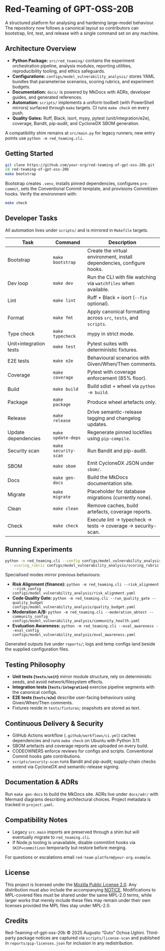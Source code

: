 <!-- SPDX-License-Identifier: MPL-2.0 -->

# Red-Teaming of GPT-OSS-20B

A structured platform for analysing and hardening large-model behaviour. The repository now follows a canonical layout so contributors can bootstrap, lint, test, and release with a single command set on any machine.

## Architecture Overview
- **Python Package:** `src/red_teaming/` contains the experiment orchestration pipeline, analysis modules, reporting utilities, reproducibility tooling, and ethics safeguards.
- **Configurations:** `configs/model_vulnerability_analysis/` stores YAML bundles that parameterise scenarios, scoring rubrics, and experiment budgets.
- **Documentation:** `docs/` is powered by MkDocs with ADRs, developer guides, and generated references.
- **Automation:** `scripts/` implements a uniform toolbelt (with PowerShell mirrors) surfaced through `make` targets. CI runs `make check` on every push.
- **Quality Gates:** Ruff, Black, isort, mypy, pytest (unit/integration/e2e), coverage, Bandit, pip-audit, and CycloneDX SBOM generation.

A compatibility shim remains at `src/main.py` for legacy runners; new entry points use `python -m red_teaming.cli`.

## Getting Started
```bash
git clone https://github.com/your-org/red-teaming-of-gpt-oss-20b.git
cd red-teaming-of-gpt-oss-20b
make bootstrap
```

Bootstrap creates `.venv`, installs pinned dependencies, configures `pre-commit`, sets the Conventional Commit template, and provisions Commitizen hooks. Verify the environment with:

```bash
make check
```

## Developer Tasks
All automation lives under `scripts/` and is mirrored in `Makefile` targets.

| Task | Command | Description |
|------|---------|-------------|
| Bootstrap | `make bootstrap` | Create the virtual environment, install dependencies, configure hooks. |
| Dev loop | `make dev` | Run the CLI with file watching via `watchfiles` when available. |
| Lint | `make lint` | Ruff + Black + isort (`--fix` optional). |
| Format | `make fmt` | Apply canonical formatting across `src`, `tests`, and `scripts`. |
| Type check | `make typecheck` | mypy in strict mode. |
| Unit+integration tests | `make test` | Pytest suites with deterministic fixtures. |
| E2E tests | `make e2e` | Behavioural scenarios with Given/When/Then comments. |
| Coverage | `make coverage` | Pytest with coverage enforcement (85% floor). |
| Build | `make build` | Build sdist + wheel via `python -m build`. |
| Package | `make package` | Produce wheel artefacts only. |
| Release | `make release` | Drive semantic-release tagging and changelog updates. |
| Update dependencies | `make update-deps` | Regenerate pinned lockfiles using `pip-compile`. |
| Security scan | `make security-scan` | Run Bandit and pip-audit. |
| SBOM | `make sbom` | Emit CycloneDX JSON under `sbom/`. |
| Docs | `make gen-docs` | Build the MkDocs documentation site. |
| Migrate | `make migrate` | Placeholder for database migrations (currently none). |
| Clean | `make clean` | Remove caches, build artefacts, coverage reports. |
| Check | `make check` | Execute lint → typecheck → tests → coverage → security-scan. |

## Running Experiments
```bash
python -m red_teaming.cli --config configs/model_vulnerability_analysis/testing_params.yaml \
  --scoring_rubric configs/model_vulnerability_analysis/scoring_rubric.yaml
```

Specialised modes mirror previous behaviours:

- **Risk Alignment (finance):** `python -m red_teaming.cli --risk_alignment --risk_config configs/model_vulnerability_analysis/risk_alignment.yaml`
- **Code Quality Gate:** `python -m red_teaming.cli --run_quality_gate --quality_budget configs/model_vulnerability_analysis/quality_budget.yaml`
- **Moderation A/B:** `python -m red_teaming.cli --moderation_abtest --community_config configs/model_vulnerability_analysis/community_health.yaml`
- **Evaluation Awareness:** `python -m red_teaming.cli --eval_awareness --eval_config configs/model_vulnerability_analysis/eval_awareness.yaml`

Generated outputs live under `reports/`; logs and temp configs land beside the supplied configuration files.

## Testing Philosophy
- **Unit tests (`tests/unit`)** mirror module structure, rely on deterministic seeds, and avoid network/filesystem effects.
- **Integration tests (`tests/integration`)** exercise pipeline segments with the canonical configs.
- **E2E tests (`tests/e2e`)** describe user-facing behaviours using Given/When/Then comments.
- Fixtures reside in `tests/fixtures`; snapshots are stored as text.

## Continuous Delivery & Security
- GitHub Actions workflow (`.github/workflows/ci.yml`) caches dependencies and runs `make check` on Ubuntu with Python 3.11.
- SBOM artefacts and coverage reports are uploaded on every build.
- CODEOWNERS enforce reviews for configs and scripts. Conventional Commit hooks gate contributions.
- `scripts/security-scan` runs Bandit and pip-audit; supply-chain checks extend via CycloneDX and semantic-release signing.

## Documentation & ADRs
Run `make gen-docs` to build the MkDocs site. ADRs live under `docs/adr/` with Mermaid diagrams describing architectural choices. Project metadata is tracked in `project.yaml`.

## Compatibility Notes
- Legacy `src.main` imports are preserved through a shim but will eventually migrate to `red_teaming.cli`.
- If Node.js tooling is unavailable, disable commitlint hooks via `SKIP=commitizen` temporarily but restore before merging.

For questions or escalations email `red-team-platform@your-org.example`.

## License

This project is licensed under the [Mozilla Public License 2.0](LICENSE). Any distribution must
also include the accompanying [NOTICE](NOTICE). Modifications to MPL-covered files must be shared
under the same MPL-2.0 terms, while larger works that merely include these files may remain under
their own licenses provided the MPL files stay under MPL-2.0.

## Credits

Red-Teaming-of-gpt-oss-20b © 2025 Augusto “Guto” Ochoa Ughini. Third-party package notices are
captured via `scripts/license-scan` and published in `reports/pip-licenses.json` for inclusion in any
redistribution.
